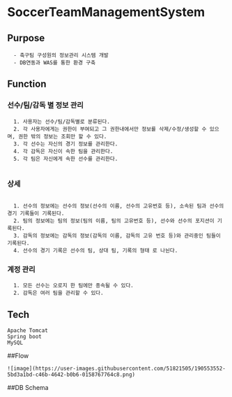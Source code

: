 # SoccerTeamManagementSystem

## Purpose
~~~
  - 축구팀 구성원의 정보관리 시스템 개발
  - DB연동과 WAS를 통한 환경 구축
~~~


## Function
### 선수/팀/감독 별 정보 관리
~~~
  1. 사용자는 선수/팀/감독별로 분류된다.
  2. 각 사용자에게는 권한이 부여되고 그 권한내에서만 정보를 삭제/수정/생성할 수 있으며, 권한 밖의 정보는 조회만 할 수 있다.
  3. 각 선수는 자신의 경기 정보를 관리한다.
  4. 각 감독은 자신이 속한 팀을 관리한다.
  5. 각 팀은 자신에게 속한 선수를 관리한다.
  
~~~
### 상세
~~~
  
  1. 선수의 정보에는 선수의 정보(선수의 이름, 선수의 고유번호 등), 소속된 팀과 선수의 경기 기록들이 기록된다.
  2. 팀의 정보에는 팀의 정보(팀의 이름, 팀의 고유번호 등), 선수와 선수의 포지션이 기록된다.
  3. 감독의 정보에는 감독의 정보(감독의 이름, 감독의 고유 번호 등)와 관리중인 팀들이 기록된다.
  4. 선수의 경기 기록은 선수의 팀, 상대 팀, 기록의 형태 로 나뉜다.
~~~

### 계정 관리
~~~
  1. 모든 선수는 오로지 한 팀에만 종속될 수 있다.
  2. 감독은 여러 팀을 관리할 수 있다.
~~~


## Tech
~~~
Apache Tomcat
Spring boot
MySQL
~~~
##Flow
~~~
![image](https://user-images.githubusercontent.com/51821505/190553552-5bd3a1bd-c46b-4642-b0b6-0158767764c8.png)

~~~
##DB Schema
